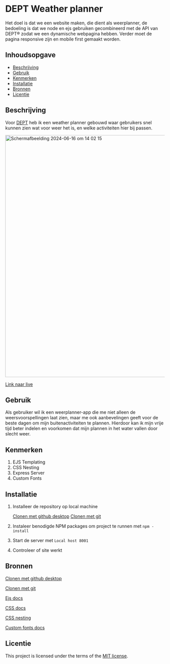 
# DEPT Weather planner
Het doel is dat we een website maken, die dient als weerplanner, de bedoeling is dat we node en ejs gebruiken gecombineerd met de API van DEPT® zodat we een dynamische webpagina hebben. Verder moet de pagina responsive zijn en mobile first gemaakt worden.

## Inhoudsopgave

  * [Beschrijving](#beschrijving)
  * [Gebruik](#gebruik)
  * [Kenmerken](#kenmerken)
  * [Installatie](#installatie)
  * [Bronnen](#bronnen)
  * [Licentie](#licentie)

## Beschrijving
Voor [DEPT](https://www.deptagency.com/nl-nl/) heb ik een weather planner gebouwd waar gebruikers snel kunnen zien wat voor weer het is, en welke activiteiten hier bij passen.

<img width="763" alt="Schermafbeelding 2024-06-16 om 14 02 15" src="https://github.com/TomDeeterink1/proof-of-concept/assets/144009665/601e324b-4c30-4d4c-8645-38944a8f80e6">

[Link naar live](https://proof-of-concept-uj70.onrender.com)

## Gebruik
Als gebruiker wil ik een weerplanner-app die me niet alleen de weersvoorspellingen laat zien, maar me ook aanbevelingen geeft voor de beste dagen om mijn buitenactiviteiten te plannen. Hierdoor kan ik mijn vrije tijd beter indelen en voorkomen dat mijn plannen in het water vallen door slecht weer.

## Kenmerken
1. EJS Templating
2. CSS Nesting
3. Express Server
4. Custom Fonts


## Installatie
1. Installeer de repository op local machine
   
   [Clonen met github desktop](https://docs.github.com/en/desktop)  [Clonen met git](https://docs.github.com/en/repositories/creating-and-managing-repositories/cloning-a-repository)

2. Instaleer benodigde NPM packages om project te runnen met `npm -install`
3. Start de server met `Local host 8001`
4. Controleer of site werkt

## Bronnen
[Clonen met github desktop](https://docs.github.com/en/desktop)

[Clonen met git](https://docs.github.com/en/repositories/creating-and-managing-repositories/cloning-a-repository)

[Ejs docs](https://ejs.co/)

[CSS docs](https://developer.mozilla.org/en-US/docs/Web/CSS)

[CSS nesting](https://developer.mozilla.org/en-US/docs/Web/CSS/CSS_nesting)

[Custom fonts docs](https://www.pagecloud.com/blog/how-to-add-custom-fonts-to-any-website)

## Licentie

This project is licensed under the terms of the [MIT license](./LICENSE).

